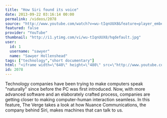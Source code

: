```yaml
---
title: "How Siri found its voice"
date: 2013-09-22 03:16:14 00:00
permalink: /videos/2078
source: "http://www.youtube.com/watch?v=wu-tIqnUUX8&feature=player_embedded"
featured: false
provider: "YouTube"
thumbnail: "http://i1.ytimg.com/vi/wu-tIqnUUX8/hqdefault.jpg"
user:
  id: 1
  username: "sawyer"
  name: "Sawyer Hollenshead"
tags: ["technology","short documentary"]
html: "<iframe width=\"640\" height=\"480\" src=\"http://www.youtube.com/embed/wu-tIqnUUX8?wmode=transparent&feature=oembed\" frameborder=\"0\" allowfullscreen></iframe>"
id: 2078
---
```


Technology companies have been trying to make computers speak "naturally" since before the PC was first introduced. Now, with more advanced software and an elaborately crafted process, companies are getting closer to making computer-human interaction seamless. In this feature, The Verge takes a look at how Nuance Communications, the company behind Siri, makes machines that can talk to us.